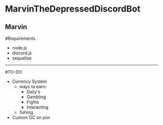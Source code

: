 # MarvinTheDepressedDiscordBot
Marvin
-------------------
#Requirements
- node.js
- discord.js
- sequelize
-------------------
#TO-DO
- Currency System
  - ways to earn:
    - Daily's
    - Gambling
    - Fights
    - Interacting
  - fishing
- Custom OC on join
